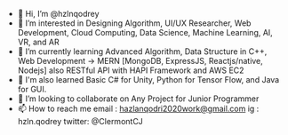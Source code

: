 - 👋 Hi, I’m @hzlnqodrey
- 👀 I’m interested in Designing Algorithm, UI/UX Researcher, Web Development, Cloud Computing, Data Science, Machine Learning, AI, VR, and AR
- 🌱 I’m currently learning Advanced Algorithm, Data Structure in C++,  Web Development -> MERN [MongoDB, ExpressJS, Reactjs/native, Nodejs] also RESTful API with HAPI Framework and AWS EC2
- 🌱 I'm also learned Basic C# for Unity, Python for Tensor Flow, and Java for GUI.
- 💞️ I’m looking to collaborate on Any Project for Junior Programmer 
- 📫 How to reach me 
    email  : hazlanqodri2020work@gmail.com
    ig     : hzln.qodrey
    twitter: @ClermontCJ

<!---
hzlnqodrey/hzlnqodrey is a ✨ special ✨ repository because its `README.md` (this file) appears on your GitHub profile.
You can click the Preview link to take a look at your changes.
--->
